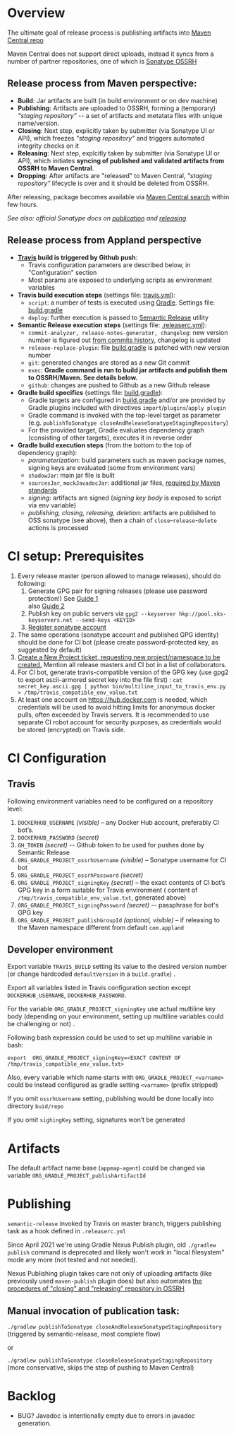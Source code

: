 ﻿# Overview

The ultimate goal of release process is publishing artifacts into [Maven Central repo](https://search.maven.org/search?q=com.appland%20appmap-agent)

Maven Central does not support direct uploads, instead it syncs from a number of partner repositories, one of which is [Sonatype OSSRH](https://ossindex.sonatype.org/component/pkg:maven/com.appland/appmap-agent)

## Release process from Maven perspective:

* **Build**:      Jar artifacts are built (in build environment or on dev machine)
* **Publishing**: Artifacts are uploaded to OSSRH, forming a (temporary) _"staging repository"_ -- a set of artifacts and metatata files with unique name/version.
* **Closing**:    Next step, explicitly taken by submitter (via Sonatype UI or API), which freezes _"staging repository"_ and triggers automated integrity checks on it
* **Releasing**:  Next step, explcitly taken by submitter (via Sonatype UI or API), which initiates **syncing of published and validated artifacts from OSSRH to Maven Central**. 
* **Dropping**:   After artifacts are "released" to Maven Central, _"staging repository"_ lifecycle is over and it should be deleted from OSSRH.

After releasing, package becomes available via [Maven Central search](https://search.maven.org) within few hours.

*See also: official Sonatype docs on [publication](https://central.sonatype.org/publish/publish-guide/) and [releasing](https://central.sonatype.org/publish/release/)*


## Release process from Appland perspective

* **[Travis](https://app.travis-ci.com/github/applandinc/appmap-java) build is triggered by Github push**:
    * Travis configuration parameters are described below, in "Configuration" section
    * Most params are exposed to underlying scripts as environment variables 
* **Travis build execution steps** (settings file: [travis.yml](./travis.yml)):
    * `script`: a number of tests is executed using [Gradle](https://gradle.org/). Settings file: [build.gradle](./build.gradle) 
    * `deploy`: further execution is passed to [Semantic Release](https://github.com/semantic-release/semantic-release) utility
* **Semantic Release execution steps** (settings file: [.releaserc.yml](./.releaserc.yml)):
    * `commit-analyzer, release-notes-generator, changelog`: new version number is figured out [from commits history](https://github.com/semantic-release/semantic-release#commit-message-format), changelog is updated
    * `release-replace-plugin`: file [build.gradle](./build.gradle) is patched with new version number
    * `git`: generated changes are stored as a new Git commit
    * `exec`: **Gradle command is run to build jar artifacts and publish them to OSSRH/Maven. See details below.**
    * `github`: changes are pushed to Github as a new Github release
* **Gradle build specifics** (settings file: [build.gradle](./build.gradle)):
    * Gradle targets are configured in [build.gradle](./build.gradle) and/or are provided by Gradle plugins included with directives `import`/`plugins`/`apply plugin`
    * Gradle command is invoked with the top-level target as parameter (e.g. `publishToSonatype closeAndReleaseSonatypeStagingRepository`)
    * For the provided target, Gradle evaluates dependency graph (consisting of other targets), executes it in reverse order
* **Gradle build execution steps** (from the bottom to the top of dependency graph):
    * *parameterization*: build parameters such as maven package names, signing keys are evaluated (some from environment vars)
    * `shadowJar`: main jar file is built
    * `sourcesJar`, `mockJavadocJar`: additional jar files, [required by Maven standards](https://central.sonatype.org/publish/requirements/)
    * *signing*: artifacts are signed (*signing key body* is exposed to script via env variable)  
    * *publishing, closing, releasing, deletion*: artifacts are published to OSS sonatype (see above), then a chain of `close`-`release`-`delete` actions is processed


# CI setup: Prerequisites


1. Every release master (person allowed to manage releases), should do following:
    1. Generate GPG pair for signing releases (please use password protection!)
        See [Guide 1](https://www.gnupg.org/gph/en/manual/c14.html)  
        also [Guide 2](https://www.redhat.com/sysadmin/creating-gpg-keypairs) 
    2. Publish key on public servers via `gpg2 --keyserver hkp://pool.sks-keyservers.net --send-keys <KEYID>`
    3. [Register sonatype account](https://issues.sonatype.org/secure/Signup!default.jspa)  
2. The same operations (sonatype account and published GPG identity) should be done for CI bot (please create password-protected key, as suggested by default)
3. [Create a New Project ticket, requesting new project/namespace to be created.](https://issues.sonatype.org/secure/CreateIssue.jspa?issuetype=21&pid=10134)
Mention all release masters and CI bot in a list of collaborators.
4. For CI bot, generate travis-compatible version of the GPG key (use gpg2 to export ascii-armored secret key into the file first) : 
`cat secret_key.ascii.gpg | python bin/multiline_input_to_travis_env.py > /tmp/travis_compatible_env_value.txt`
5. At least one account on https://hub.docker.com is needed, which credentials will be used to avoid hitting limits for anonymous docker pulls, often exceeded by Travis servers.
It is recommended to use separate CI robot account for security purposes, as credentials would be stored (encrypted) on Travis side.
 
# CI Configuration

## Travis 
Following environment variables need to be configured on a repository level:
1. `DOCKERHUB_USERNAME` _(visible)_ – any Docker Hub account, preferably CI bot’s.
2. `DOCKERHUB_PASSWORD` _(secret)_
3. `GH_TOKEN` _(secret)_ -- Github token to be used for pushes done by Semantic Release
4. `ORG_GRADLE_PROJECT_ossrhUsername` _(visible)_ – Sonatype username for CI bot
5. `ORG_GRADLE_PROJECT_ossrhPassword` _(secret)_
6. `ORG_GRADLE_PROJECT_signingKey` _(secret)_ – the exact contents of CI bot’s GPG key in a form suitable for Travis environment ( content of `/tmp/travis_compatible_env_value.txt`, generated above)
7. `ORG_GRADLE_PROJECT_signingPassword` _(secret)_ -- passphrase for bot's GPG key
8. `ORG_GRADLE_PROJECT_publishGroupId` _(optional, visible)_ – if releasing to the Maven namespace different from default `com.appland` 

## Developer environment  

Export variable `TRAVIS_BUILD` setting its value to the desired version number 
(or change hardcoded `defaultVersion` in a `build.gradle`) .

Export all variables listed in Travis configuration section except 
`DOCKERHUB_USERNAME`, `DOCKERHUB_PASSWORD`. 

For the variable `ORG_GRADLE_PROJECT_signingKey` use actual multiline key body 
(depending on your environment, setting up multiline variables could be 
challenging or not) . 

Following bash expression could be used to set up multiline variable in bash:
 
```
export  ORG_GRADLE_PROJECT_signingKey=<EXACT CONTENT OF /tmp/travis_compatible_env_value.txt>
```

Also, every variable which name starts with `ORG_GRADLE_PROJECT_<varname>` 
could be instead configured as gradle setting `<varname>` (prefix stripped)


If you omit `ossrhUsername` setting, publishing would be done locally into 
directory  `buid/repo`

If you omit `sighingKey` setting, signatures won’t be generated

# Artifacts

The default artifact name base (`appmap-agent`) could be changed 
via variable `ORG_GRADLE_PROJECT_publishArtifactId`

 

# Publishing 

`semantic-release` invoked by Travis on master branch, 
triggers publishing task as a hook defined in `.releaserc.yml`


Since April 2021 we're using Gradle Nexus Publish plugin, 
old `./gradlew publish` command is deprecated 
and likely won't work in "local filesystem" mode any more 
(not tested and not needed).

Nexus Publishing plugin takes care not only of uploading artifacts 
(like previously used `maven-publish` plugin does)
but also automates 
[the procedures of "closing" and "releasing" repository in OSSRH](https://central.sonatype.org/pages/releasing-the-deployment.html) 

## Manual invocation of publication task:

```./gradlew publishToSonatype closeAndReleaseSonatypeStagingRepository```
(triggered by semantic-release, most complete flow)

or 

```./gradlew publishToSonatype closeReleaseSonatypeStagingRepository```
(more conservative, skips the step of pushing to Maven Central)

# Backlog

* BUG? Javadoc is intentionally empty due to errors in javadoc generation.

